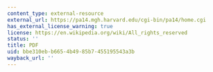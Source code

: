 ```yaml
---
content_type: external-resource
external_url: https://pa14.mgh.harvard.edu/cgi-bin/pa14/home.cgi
has_external_license_warning: true
license: https://en.wikipedia.org/wiki/All_rights_reserved
status: ''
title: PDF
uid: bbe310eb-b665-4b49-85b7-455195543a3b
wayback_url: ''
---
```


